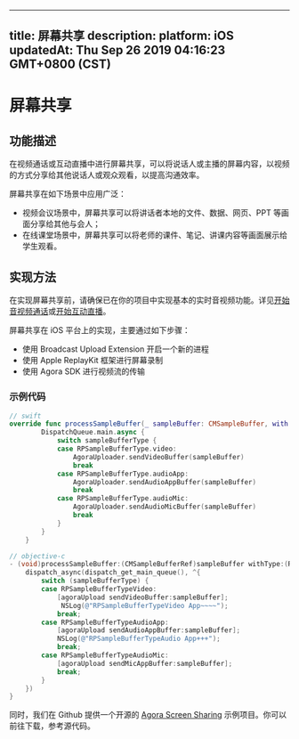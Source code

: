 
---
title: 屏幕共享
description: 
platform: iOS
updatedAt: Thu Sep 26 2019 04:16:23 GMT+0800 (CST)
---
# 屏幕共享
## 功能描述
在视频通话或互动直播中进行屏幕共享，可以将说话人或主播的屏幕内容，以视频的方式分享给其他说话人或观众观看，以提高沟通效率。

屏幕共享在如下场景中应用广泛：

- 视频会议场景中，屏幕共享可以将讲话者本地的文件、数据、网页、PPT 等画面分享给其他与会人；
- 在线课堂场景中，屏幕共享可以将老师的课件、笔记、讲课内容等画面展示给学生观看。

## 实现方法
在实现屏幕共享前，请确保已在你的项目中实现基本的实时音视频功能。详见[开始音视频通话](../../cn/Video/start_call_ios.md)或[开始互动直播](../../cn/Video/start_live_ios.md)。

屏幕共享在 iOS 平台上的实现，主要通过如下步骤：
* 使用 Broadcast Upload Extension 开启一个新的进程
* 使用 Apple ReplayKit 框架进行屏幕录制
* 使用 Agora SDK 进行视频流的传输

### 示例代码

```swift
// swift
override func processSampleBuffer(_ sampleBuffer: CMSampleBuffer, with sampleBufferType: RPSampleBufferType) {
        DispatchQueue.main.async {
            switch sampleBufferType {
            case RPSampleBufferType.video:
                AgoraUploader.sendVideoBuffer(sampleBuffer)
                break
            case RPSampleBufferType.audioApp:
                AgoraUploader.sendAudioAppBuffer(sampleBuffer)
                break
            case RPSampleBufferType.audioMic:
                AgoraUploader.sendAudioMicBuffer(sampleBuffer)
                break
            }
        }
    }
```

```objective-c
// objective-c
- (void)processSampleBuffer:(CMSampleBufferRef)sampleBuffer withType:(RPSampleBufferType)sampleBufferType {
    dispatch_async(dispatch_get_main_queue(), ^{
    	switch (sampleBufferType) {
        case RPSampleBufferTypeVideo:
            [agoraUpload sendVideoBuffer:sampleBuffer];
             NSLog(@"RPSampleBufferTypeVideo App~~~~");
            break;
        case RPSampleBufferTypeAudioApp:
            [agoraUpload sendAudioAppBuffer:sampleBuffer];
            NSLog(@"RPSampleBufferTypeAudio App+++");
            break;
        case RPSampleBufferTypeAudioMic:
            [agoraUpload sendMicAppBuffer:sampleBuffer];
            break;
    	}
    })
}
```

同时，我们在 Github 提供一个开源的 [Agora Screen Sharing](https://github.com/AgoraIO/Advanced-Video/tree/master/Screensharing/Agora-Screen-Sharing-iOS) 示例项目。你可以前往下载，参考源代码。
